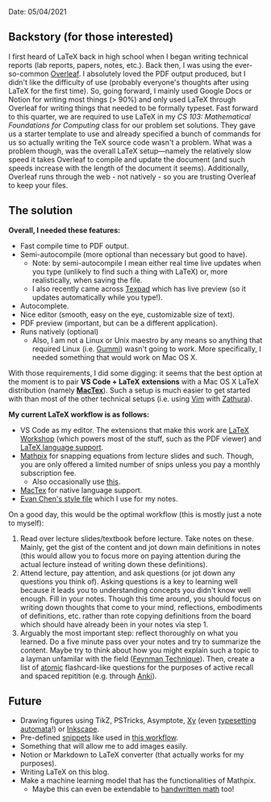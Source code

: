 Date: 05/04/2021

## Backstory (for those interested)

I first heard of LaTeX back in high school when I began writing technical reports (lab reports, papers, notes, etc.). Back then, I was using the ever-so-common [Overleaf](https://www.overleaf.com/). I absolutely loved the PDF output produced, but I didn't like the difficulty of use (probably everyone's thoughts after using LaTeX for the first time). So, going forward, I mainly used Google Docs or Notion for writing most things (> 90%)  and only used LaTeX through Overleaf for writing things that needed to be formally typeset. Fast forward to this quarter, we are required to use LaTeX in my *CS 103: Mathematical Foundations for Computing* class for our problem set solutions. They gave us a starter template to use and already specified a bunch of commands for us so actually writing the TeX source code wasn't a problem. What was a problem though, was the overall LaTeX setup—namely the relatively slow speed it takes Overleaf to compile and update the document (and such speeds increase with the length of the document it seems). Additionally, Overleaf runs through the web - not natively - so you are trusting Overleaf to keep your files. 

## The solution

**Overall, I needed these features:**

- Fast compile time to PDF output.
- Semi-autocompile (more optional than necessary but good to have).
    - Note: by semi-autocompile I mean either real time live updates when you type (unlikely to find such a thing with LaTeX) or, more realistically, when saving the file.
    - I also recently came across [Texpad](https://www.texpad.com/) which has live preview (so it updates automatically while you type!). 
- Autocomplete.
- Nice editor (smooth, easy on the eye, customizable size of text).
- PDF preview (important, but can be a different application).
- Runs natively (optional)
    - Also, I am not a Linux or Unix maestro by any means so anything that required Linux (i.e. [Gummi](https://gummi.app/)) wasn't going to work. More specifically, I needed something that would work on Mac OS X.

With those requirements, I did some digging: it seems that the best option at the moment is to pair **VS Code + LaTeX** **extensions** with a Mac OS X LaTeX distribution (namely [**MacTex**](https://tug.org/mactex/)). Such a setup is much easier to get started with than most of the other technical setups (i.e. using [Vim](https://www.vim.org/) with [Zathura](https://pwmt.org/projects/zathura/)). 

**My current LaTeX workflow is as follows:**

- VS Code as my editor. The extensions that make this work are [LaTeX Workshop](https://marketplace.visualstudio.com/items?itemName=James-Yu.latex-workshop) (which powers most of the stuff, such as the PDF viewer) and [LaTeX language support](https://marketplace.visualstudio.com/items?itemName=torn4dom4n.latex-support).
- [Mathpix](https://mathpix.com/) for snapping equations from lecture slides and such. Though, you are only offered a limited number of snips unless you pay a monthly subscription fee.
    - Also occasionally use [this](https://www.codecogs.com/latex/eqneditor.php).
- [MacTex](https://tug.org/mactex/) for native language support.
- [Evan Chen's style file](https://github.com/vEnhance/dotfiles/blob/main/texmf/tex/latex/evan/evan.sty) which I use for my notes.

On a good day, this would be the optimal workflow (this is mostly just a note to myself): 
1. Read over lecture slides/textbook before lecture. Take notes on these. Mainly, get the gist of the content and jot down main definitions in notes (this would allow you to focus more on paying attention during the actual lecture instead of writing down these definitions). 
2. Attend lecture, pay attention, and ask questions (or jot down any questions you think of). Asking questions is a key to learning well because it leads you to understanding concepts you didn't know well enough. Fill in your notes. Though this time around, you should focus on writing down thoughts that come to your mind, reflections, embodiments of definitions, etc. rather than rote copying definitions from the board which should have already been in your notes via step 1. 
3. Arguably the most important step: reflect thoroughly on what you learned. Do a five minute pass over your notes and try to summarize the content. Maybe try to think about how you might explain such a topic to a layman unfamilar with the field ([Feynman Technique](https://medium.com/taking-note/learning-from-the-feynman-technique-5373014ad230)). Then, create a list of [atomic](http://augmentingcognition.com/ltm.html) flashcard-like questions for the purposes of active recall and spaced repitition (e.g. through [Anki](https://apps.ankiweb.net/)). 

## **Future**

- Drawing figures using TikZ, PSTricks, Asymptote, [Xy](https://tug.org/applications/Xy-pic/) (even [typesetting automata](https://web.ma.utexas.edu/users/a.debray/lecture_notes/using_xy.pdf)!) or [Inkscape](https://castel.dev/post/lecture-notes-2/).
- Pre-defined [snippets](https://code.visualstudio.com/docs/editor/userdefinedsnippets) like used in [this workflow](https://castel.dev/post/lecture-notes-1/). 
- Something that will allow me to add images easily.
- Notion or Markdown to LaTeX converter (that actually works for my purposes).
- Writing LaTeX on this blog. 
- Make a machine learning model that has the functionalities of Mathpix.
    - Maybe this can even be extendable to [handwritten math](https://rosikand.github.io/projects/mse/document.html) too!
